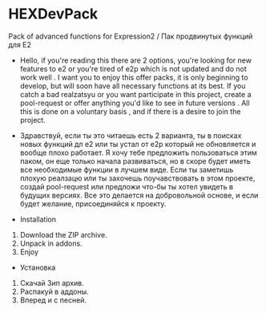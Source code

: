# HEXDevPack
Pack of advanced functions for Expression2 / Пак продвинутых функций для Е2

* Hello, if you're reading this there are 2 options, you're looking for new features to e2 or you're tired of e2p which is not updated and do not work well .
I want you to enjoy this offer packs, it is only beginning to develop, but will soon have all necessary functions at its best.
If you catch a bad realzatsyu or you want participate in this project, create a pool-request or offer anything you'd like to see in future versions .
All this is done on a voluntary basis , and if there is a desire to join the project.

* Здравствуй, если ты это читаешь есть 2 варианта, ты в поисках новых функций дл е2 или ты устал от е2p который не обновляется и вообще плохо работает.
Я хочу тебе предложить пользоваться этим паком, он еще только начала развиваться, но в скоре будет иметь все необходимые функции в лучшем виде.
Если ты заметишь плохую реалзацю или ты захочешь поучавствовать в этом проекте, создай pool-request или предложи что-бы ты хотел увидеть в будущих версиях.
Все это делается на добровольной основе, и если будет желание, присоединяйся к проекту.

* Installation

1. Download the ZIP archive.
2. Unpack in addons.
3. Enjoy

* Установка

1. Скачай Зип архив.
2. Распакуй в аддоны.
3. Вперед и с песней.
